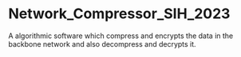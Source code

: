 # Network_Compressor_SIH_2023
A algorithmic software which compress and encrypts the data in the backbone network and also decompress and decrypts it.
